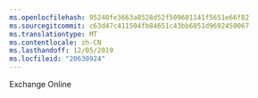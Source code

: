 ```yaml
---
ms.openlocfilehash: 95240fe3663a8528d52f509601141f5651e66f82
ms.sourcegitcommit: c63d47c411504fb84651c43bb6851d9692450067
ms.translationtype: MT
ms.contentlocale: zh-CN
ms.lasthandoff: 12/05/2019
ms.locfileid: "20630924"
---
```

<Token xmlns:xlink="http://www.w3.org/1999/xlink">Exchange Online</Token>